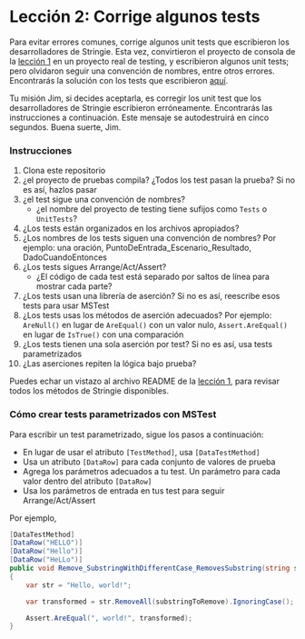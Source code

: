 # Lección 2: Corrige algunos tests

Para evitar errores comunes, corrige algunos unit tests que escribieron los desarrolladores de Stringie. Esta vez, convirtieron el proyecto de consola de la [lección 1](../Lesson1/README.md) en un proyecto real de testing, y escribieron algunos unit tests; pero olvidaron seguir una convención de nombres, entre otros errores. Encontrarás la solución con los tests que escribieron [aquí](../../Lesson2/Stringie). 

Tu misión Jim, si decides aceptarla, es corregir los unit test que los desarrolladores de Stringie escribieron erróneamente. Encontrarás las instrucciones a continuación. Este mensaje se autodestruirá en cinco segundos. Buena suerte, Jim.

### Instrucciones

1. Clona este repositorio
2. ¿el proyecto de pruebas compila? ¿Todos los test pasan la prueba? Si no es así, hazlos pasar
3. ¿el test sigue una convención de nombres?
	* ¿el nombre del proyecto de testing tiene sufijos como `Tests` o `UnitTests`?
4. ¿Los tests están organizados en los archivos apropiados?
5. ¿Los nombres de los tests siguen una convención de nombres? Por ejemplo: una oración, PuntoDeEntrada_Escenario_Resultado, DadoCuandoEntonces
6. ¿Los tests sigues Arrange/Act/Assert?
	* ¿El código de cada test está separado por saltos de línea para mostrar cada parte?
7. ¿Los tests usan una librería de aserción? Si no es así, reescribe esos tests para usar MSTest
8. ¿Los tests usas los métodos de aserción adecuados? Por ejemplo: `AreNull()` en lugar de `AreEqual()` con un valor nulo, `Assert.AreEqual()` en lugar de `IsTrue()` con una comparación 
9. ¿Los tests tienen una sola aserción por test? Si no es así, usa tests parametrizados
10. ¿Las aserciones repiten la lógica bajo prueba?

Puedes echar un vistazo al archivo README de la [lección 1](../Leccion1/README.md), para revisar todos los métodos de Stringie disponibles.

### Cómo crear tests parametrizados con MSTest

Para escribir un test parametrizado, sigue los pasos a continuación:

* En lugar de usar el atributo `[TestMethod]`, usa `[DataTestMethod]`
* Usa un atributo `[DataRow]` para cada conjunto de valores de prueba 
* Agrega los parámetros adecuados a tu test. Un parámetro para cada valor dentro del atributo `[DataRow]`
* Usa los parámetros de entrada en tus test para seguir Arrange/Act/Assert 

Por ejemplo,

```csharp
[DataTestMethod]
[DataRow("HELLO")]
[DataRow("Hello")]
[DataRow("HeLLo")]
public void Remove_SubstringWithDifferentCase_RemovesSubstring(string substringToRemove)
{
    var str = "Hello, world!";

    var transformed = str.RemoveAll(substringToRemove).IgnoringCase();

    Assert.AreEqual(", world!", transformed);
}
```
